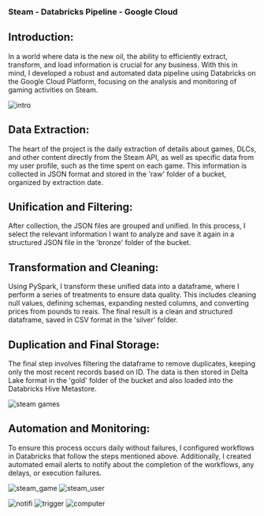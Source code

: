### Steam - Databricks Pipeline - Google Cloud


## Introduction: 
In a world where data is the new oil, the ability to efficiently extract, transform, and load information is crucial for any business. With this in mind, I developed a robust and automated data pipeline using Databricks on the Google Cloud Platform, focusing on the analysis and monitoring of gaming activities on Steam.

![intro](https://github.com/felipegoraroficial/projetos/assets/138418925/c6435219-62e8-419c-be10-8f8417c8ce53)

## Data Extraction:
The heart of the project is the daily extraction of details about games, DLCs, and other content directly from the Steam API, as well as specific data from my user profile, such as the time spent on each game. This information is collected in JSON format and stored in the 'raw' folder of a bucket, organized by extraction date.

## Unification and Filtering: 
After collection, the JSON files are grouped and unified. In this process, I select the relevant information I want to analyze and save it again in a structured JSON file in the 'bronze' folder of the bucket.

## Transformation and Cleaning: 
Using PySpark, I transform these unified data into a dataframe, where I perform a series of treatments to ensure data quality. This includes cleaning null values, defining schemas, expanding nested columns, and converting prices from pounds to reais. The final result is a clean and structured dataframe, saved in CSV format in the 'silver' folder.

## Duplication and Final Storage: 
The final step involves filtering the dataframe to remove duplicates, keeping only the most recent records based on ID. The data is then stored in Delta Lake format in the 'gold' folder of the bucket and also loaded into the Databricks Hive Metastore.

![steam games](https://github.com/felipegoraroficial/projetos/assets/138418925/78dc98f7-0854-478f-9610-5cbe2bb43c7b)

## Automation and Monitoring: 
To ensure this process occurs daily without failures, I configured workflows in Databricks that follow the steps mentioned above. Additionally, I created automated email alerts to notify about the completion of the workflows, any delays, or execution failures.

![steam_game](https://github.com/felipegoraroficial/projetos/assets/138418925/9f0463af-a9ab-47fa-8cbb-72abc1a75877)
![steam_user](https://github.com/felipegoraroficial/projetos/assets/138418925/2fedb2f4-7e59-4efd-b684-6745aebf0c67)

![notifi](https://github.com/felipegoraroficial/projetos/assets/138418925/b980fda3-a63a-4a62-9f16-f1fc008fb43f)  ![trigger](https://github.com/felipegoraroficial/projetos/assets/138418925/49df47a1-bc7a-469c-8ed1-7c1fe8d05ff2) ![computer](https://github.com/felipegoraroficial/projetos/assets/138418925/dcc79ce8-857b-4964-8bd7-cc68fc6cde7e)
